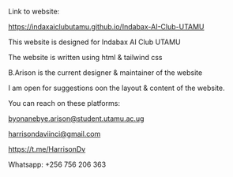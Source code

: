 Link to website:

https://indaxaiclubutamu.github.io/Indabax-AI-Club-UTAMU

This website is designed for Indabax AI Club UTAMU 

The website is written using html & tailwind css

B.Arison is the current designer & maintainer of the website

I am open for suggestions oon the layout & content 
of the website.

You can reach on these platforms:

byonanebye.arison@student.utamu.ac.ug

harrisondaviinci@gmail.com

https://t.me/HarrisonDv

Whatsapp: +256 756 206 363
